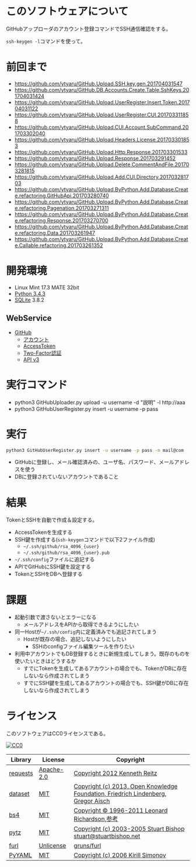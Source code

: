 ﻿# このソフトウェアについて

GitHubアップローダのアカウント登録コマンドでSSH通信確認をする。

`ssh-keygen -l`コマンドを使って。

# 前回まで

* https://github.com/ytyaru/GitHub.Upload.SSH.key.gen.201704031547
* https://github.com/ytyaru/GitHub.DB.Accounts.Create.Table.SshKeys.201704031424
* https://github.com/ytyaru/GitHub.Upload.UserRegister.Insert.Token.201704031122
* https://github.com/ytyaru/GitHub.Upload.UserRegister.CUI.201703311858
* https://github.com/ytyaru/GitHub.Upload.CUI.Account.SubCommand.201703302040
* https://github.com/ytyaru/GitHub.Upload.Headers.License.201703301853
* https://github.com/ytyaru/GitHub.Upload.Http.Response.201703301533
* https://github.com/ytyaru/GitHub.Upload.Response.201703291452
* https://github.com/ytyaru/GitHub.Upload.Delete.CommentAndFile.201703281815
* https://github.com/ytyaru/GitHub.Upload.Add.CUI.Directory.201703281703
* https://github.com/ytyaru/GitHub.Upload.ByPython.Add.Database.Create.refactoring.GitHubApi.201703280740
* https://github.com/ytyaru/GitHub.Upload.ByPython.Add.Database.Create.refactoring.Pagenation.201703271311
* https://github.com/ytyaru/GitHub.Upload.ByPython.Add.Database.Create.refactoring.Response.201703270700
* https://github.com/ytyaru/GitHub.Upload.ByPython.Add.Database.Create.refactoring.Data.201703261947
* https://github.com/ytyaru/GitHub.Upload.ByPython.Add.Database.Create.Callable.refactoring.201703261352

# 開発環境

* Linux Mint 17.3 MATE 32bit
* [Python 3.4.3](https://www.python.org/downloads/release/python-343/)
* [SQLite](https://www.sqlite.org/) 3.8.2

## WebService

* [GitHub](https://github.com/)
    * [アカウント](https://github.com/join?source=header-home)
    * [AccessToken](https://github.com/settings/tokens)
    * [Two-Factor認証](https://github.com/settings/two_factor_authentication/intro)
    * [API v3](https://developer.github.com/v3/)

# 実行コマンド

* python3 GitHubUploader.py upload -u username -d "説明" -l http://aaa
* python3 GitHubUserRegister.py insert -u username -p pass

# 実行

```sh
python3 GitHubUserRegister.py insert -u username -p pass -m mail@com
```

* GitHubに登録し、メール確認済みの、ユーザ名、パスワード、メールアドレスを使う
* DBに登録されていないアカウントであること

# 結果

TokenとSSHを自動で作成＆設定する。

* AccessTokenを生成する
* SSH鍵を作成する(`ssh-keygen`コマンドで以下2ファイル作成)
    * `~/.ssh/github/rsa_4096_{user}`
    * `~/.ssh/github/rsa_4096_{user}.pub`
* `~/.ssh/config`ファイルに追記する
* APIでGitHubにSSH鍵を設定する
* TokenとSSHをDBへ登録する

# 課題

* 起動引数で渡さないとエラーになる
    * メールアドレスをAPIから取得できるようにしたい
* 同一Hostが`~/.ssh/config`内に定義済みでも追記されてしまう
    * Hostが既存の場合、追記しないようにしたい
        * SSHのconfigファイル編集ツールを作りたい
* 利用中アカウントでもDB登録するときに新規生成してしまう。既存のものを使いたいときはどうするか
    * すでにTokenを生成してあるアカウントの場合でも、TokenがDBに存在しないなら作成されてしまう
    * すでにSSH鍵を生成してあるアカウントの場合でも、SSH鍵がDBに存在しないなら作成されてしまう

# ライセンス #

このソフトウェアはCC0ライセンスである。

[![CC0](http://i.creativecommons.org/p/zero/1.0/88x31.png "CC0")](http://creativecommons.org/publicdomain/zero/1.0/deed.ja)

Library|License|Copyright
-------|-------|---------
[requests](http://requests-docs-ja.readthedocs.io/en/latest/)|[Apache-2.0](https://opensource.org/licenses/Apache-2.0)|[Copyright 2012 Kenneth Reitz](http://requests-docs-ja.readthedocs.io/en/latest/user/intro/#requests)
[dataset](https://dataset.readthedocs.io/en/latest/)|[MIT](https://opensource.org/licenses/MIT)|[Copyright (c) 2013, Open Knowledge Foundation, Friedrich Lindenberg, Gregor Aisch](https://github.com/pudo/dataset/blob/master/LICENSE.txt)
[bs4](https://www.crummy.com/software/BeautifulSoup/bs4/doc/)|[MIT](https://opensource.org/licenses/MIT)|[Copyright © 1996-2011 Leonard Richardson](https://pypi.python.org/pypi/beautifulsoup4),[参考](http://tdoc.info/beautifulsoup/)
[pytz](https://github.com/newvem/pytz)|[MIT](https://opensource.org/licenses/MIT)|[Copyright (c) 2003-2005 Stuart Bishop <stuart@stuartbishop.net>](https://github.com/newvem/pytz/blob/master/LICENSE.txt)
[furl](https://github.com/gruns/furl)|[Unlicense](http://unlicense.org/)|[gruns/furl](https://github.com/gruns/furl/blob/master/LICENSE.md)
[PyYAML](https://github.com/yaml/pyyaml)|[MIT](https://opensource.org/licenses/MIT)|[Copyright (c) 2006 Kirill Simonov](https://github.com/yaml/pyyaml/blob/master/LICENSE)

